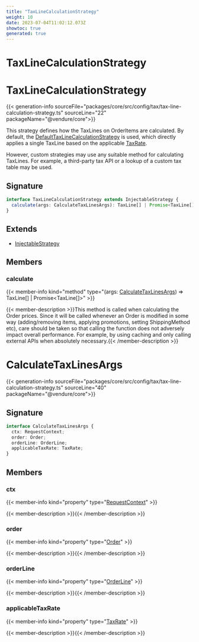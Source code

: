 ```yaml
---
title: "TaxLineCalculationStrategy"
weight: 10
date: 2023-07-04T11:02:12.073Z
showtoc: true
generated: true
---
```

<!-- This file was generated from the Vendure source. Do not modify. Instead, re-run the "docs:build" script -->

# TaxLineCalculationStrategy
<div class="symbol">


# TaxLineCalculationStrategy

{{< generation-info sourceFile="packages/core/src/config/tax/tax-line-calculation-strategy.ts" sourceLine="22" packageName="@vendure/core">}}

This strategy defines how the TaxLines on OrderItems are calculated. By default,
the <a href='/typescript-api/tax/default-tax-line-calculation-strategy#defaulttaxlinecalculationstrategy'>DefaultTaxLineCalculationStrategy</a> is used, which directly applies
a single TaxLine based on the applicable <a href='/typescript-api/entities/tax-rate#taxrate'>TaxRate</a>.

However, custom strategies may use any suitable method for calculating TaxLines.
For example, a third-party tax API or a lookup of a custom tax table may be used.

## Signature

```TypeScript
interface TaxLineCalculationStrategy extends InjectableStrategy {
  calculate(args: CalculateTaxLinesArgs): TaxLine[] | Promise<TaxLine[]>;
}
```
## Extends

 * <a href='/typescript-api/common/injectable-strategy#injectablestrategy'>InjectableStrategy</a>


## Members

### calculate

{{< member-info kind="method" type="(args: <a href='/typescript-api/tax/tax-line-calculation-strategy#calculatetaxlinesargs'>CalculateTaxLinesArgs</a>) => TaxLine[] | Promise&#60;TaxLine[]&#62;"  >}}

{{< member-description >}}This method is called when calculating the Order prices. Since it will be called
whenever an Order is modified in some way (adding/removing items, applying promotions,
setting ShippingMethod etc), care should be taken so that calling the function does
not adversely impact overall performance. For example, by using caching and only
calling external APIs when absolutely necessary.{{< /member-description >}}


</div>
<div class="symbol">


# CalculateTaxLinesArgs

{{< generation-info sourceFile="packages/core/src/config/tax/tax-line-calculation-strategy.ts" sourceLine="40" packageName="@vendure/core">}}



## Signature

```TypeScript
interface CalculateTaxLinesArgs {
  ctx: RequestContext;
  order: Order;
  orderLine: OrderLine;
  applicableTaxRate: TaxRate;
}
```
## Members

### ctx

{{< member-info kind="property" type="<a href='/typescript-api/request/request-context#requestcontext'>RequestContext</a>"  >}}

{{< member-description >}}{{< /member-description >}}

### order

{{< member-info kind="property" type="<a href='/typescript-api/entities/order#order'>Order</a>"  >}}

{{< member-description >}}{{< /member-description >}}

### orderLine

{{< member-info kind="property" type="<a href='/typescript-api/entities/order-line#orderline'>OrderLine</a>"  >}}

{{< member-description >}}{{< /member-description >}}

### applicableTaxRate

{{< member-info kind="property" type="<a href='/typescript-api/entities/tax-rate#taxrate'>TaxRate</a>"  >}}

{{< member-description >}}{{< /member-description >}}


</div>
